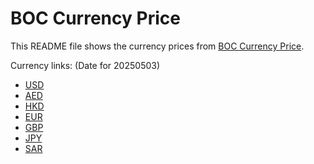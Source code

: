 # BOC Currency Price

This README file shows the currency prices from [BOC Currency Price](https://www.boc.cn/sourcedb/whpj/).

Currency links: (Date for 20250503)

- [USD](https://bocurrencyprice.techina.science/BOC_CURRENCY_PRICE/USD/20250503.json)
- [AED](https://bocurrencyprice.techina.science/BOC_CURRENCY_PRICE/AED/20250503.json)
- [HKD](https://bocurrencyprice.techina.science/BOC_CURRENCY_PRICE/HKD/20250503.json)
- [EUR](https://bocurrencyprice.techina.science/BOC_CURRENCY_PRICE/EUR/20250503.json)
- [GBP](https://bocurrencyprice.techina.science/BOC_CURRENCY_PRICE/GBP/20250503.json)
- [JPY](https://bocurrencyprice.techina.science/BOC_CURRENCY_PRICE/JPY/20250503.json)
- [SAR](https://bocurrencyprice.techina.science/BOC_CURRENCY_PRICE/SAR/20250503.json)
